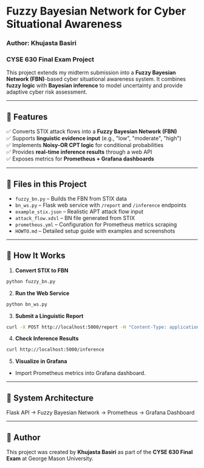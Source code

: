 
# Fuzzy Bayesian Network for Cyber Situational Awareness
### Author: Khujasta Basiri
### CYSE 630 Final Exam Project

This project extends my midterm submission into a **Fuzzy Bayesian Network (FBN)**-based cyber situational awareness system. It combines **fuzzy logic** with **Bayesian inference** to model uncertainty and provide adaptive cyber risk assessment.

---

## 🔹 Features
✅ Converts STIX attack flows into a **Fuzzy Bayesian Network (FBN)**  
✅ Supports **linguistic evidence input** (e.g., "low", "moderate", "high")  
✅ Implements **Noisy-OR CPT logic** for conditional probabilities  
✅ Provides **real-time inference results** through a web API  
✅ Exposes metrics for **Prometheus + Grafana dashboards**  

---

## 🔹 Files in this Project
- `fuzzy_bn.py` – Builds the FBN from STIX data  
- `bn_ws.py` – Flask web service with `/report` and `/inference` endpoints  
- `example_stix.json` – Realistic APT attack flow input  
- `attack_flow.xdsl` – BN file generated from STIX  
- `prometheus.yml` – Configuration for Prometheus metrics scraping  
- `HOWTO.md` – Detailed setup guide with examples and screenshots  

---

## 🔹 How It Works
1. **Convert STIX to FBN**
```bash
python fuzzy_bn.py
```

2. **Run the Web Service**
```bash
python bn_ws.py
```

3. **Submit a Linguistic Report**
```bash
curl -X POST http://localhost:5000/report -H "Content-Type: application/json" -d '{"T1059":"high","T1566":"moderate"}'
```

4. **Check Inference Results**
```bash
curl http://localhost:5000/inference
```

5. **Visualize in Grafana**
- Import Prometheus metrics into Grafana dashboard.

---

## 🔹 System Architecture
Flask API → Fuzzy Bayesian Network → Prometheus → Grafana Dashboard

---

## 🔹 Author
This project was created by **Khujasta Basiri** as part of the **CYSE 630 Final Exam** at George Mason University.
